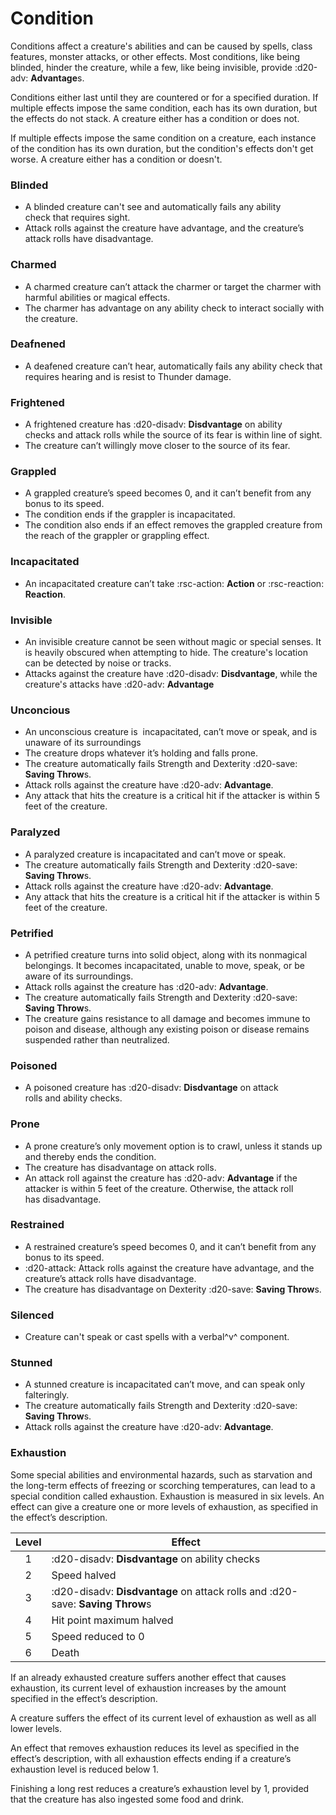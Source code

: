 # Condition

Conditions affect a creature's abilities and can be caused by spells, class features, monster attacks, or other effects. Most conditions, like being blinded, hinder the creature, while a few, like being invisible, provide :d20-adv: **Advantage**s. 

Conditions either last until they are countered or for a specified duration. If multiple effects impose the same condition, each has its own duration, but the effects do not stack. A creature either has a condition or does not.

If multiple effects impose the same condition on a creature, each instance of the condition has its own duration, but the condition's effects don't get worse. A creature either has a condition or doesn't.

### Blinded
- A blinded creature can't see and automatically fails any ability check that requires sight.
- Attack rolls against the creature have advantage, and the creature’s attack rolls have disadvantage.

### Charmed
- A charmed creature can’t attack the charmer or target the charmer with harmful abilities or magical effects.
- The charmer has advantage on any ability check to interact socially with the creature.

### Deafnened
- A deafened creature can’t hear, automatically fails any ability check that requires hearing and is resist to Thunder damage.

### Frightened
- A frightened creature has :d20-disadv: **Disdvantage** on ability checks and attack rolls while the source of its fear is within line of sight.
- The creature can’t willingly move closer to the source of its fear.

### Grappled
- A grappled creature’s speed becomes 0, and it can’t benefit from any bonus to its speed.
- The condition ends if the grappler is incapacitated.
- The condition also ends if an effect removes the grappled creature from the reach of the grappler or grappling effect.

### Incapacitated
- An incapacitated creature can’t take :rsc-action: **Action** or :rsc-reaction: **Reaction**.

### Invisible
- An invisible creature cannot be seen without magic or special senses. It is heavily obscured when attempting to hide. The creature's location can be detected by noise or tracks.
- Attacks against the creature have :d20-disadv: **Disdvantage**, while the creature's attacks have :d20-adv: **Advantage**

### Unconcious
- An unconscious creature is  incapacitated, can’t move or speak, and is unaware of its surroundings
- The creature drops whatever it’s holding and falls prone.
- The creature automatically fails Strength and Dexterity :d20-save: **Saving Throw**s.
- Attack rolls against the creature have :d20-adv: **Advantage**.
- Any attack that hits the creature is a critical hit if the attacker is within 5 feet of the creature.

### Paralyzed
- A paralyzed creature is incapacitated and can’t move or speak.
- The creature automatically fails Strength and Dexterity :d20-save: **Saving Throw**s.
- Attack rolls against the creature have :d20-adv: **Advantage**.
- Any attack that hits the creature is a critical hit if the attacker is within 5 feet of the creature.

### Petrified
- A petrified creature turns into solid object, along with its nonmagical belongings. It becomes incapacitated, unable to move, speak, or be aware of its surroundings.
- Attack rolls against the creature has :d20-adv: **Advantage**.
- The creature automatically fails Strength and Dexterity :d20-save: **Saving Throw**s.
- The creature gains resistance to all damage and becomes immune to poison and disease, although any existing poison or disease remains suspended rather than neutralized.

### Poisoned
- A poisoned creature has :d20-disadv: **Disdvantage** on attack rolls and ability checks.

### Prone
- A prone creature’s only movement option is to crawl, unless it stands up and thereby ends the condition.
- The creature has disadvantage on attack rolls.
- An attack roll against the creature has :d20-adv: **Advantage** if the attacker is within 5 feet of the creature. Otherwise, the attack roll has disadvantage.

### Restrained
- A restrained creature’s speed becomes 0, and it can’t benefit from any bonus to its speed.
- :d20-attack: Attack rolls against the creature have advantage, and the creature’s attack rolls have disadvantage.
- The creature has disadvantage on Dexterity :d20-save: **Saving Throw**s.

### Silenced
- Creature can't speak or cast spells with a verbal^v^ component.

### Stunned
- A stunned creature is incapacitated can’t move, and can speak only falteringly.
- The creature automatically fails Strength and Dexterity :d20-save: **Saving Throw**s.
- Attack rolls against the creature have :d20-adv: **Advantage**.

### Exhaustion

Some special abilities and environmental hazards, such as starvation and the long-­term effects of freezing or scorching temperatures, can lead to a special condition called exhaustion. Exhaustion is measured in six levels. An effect can give a creature one or more levels of exhaustion, as specified in the effect’s description.

| **Level** | **Effect** |
| :-: | --- |
| 1 | :d20-disadv: **Disdvantage** on ability checks |
| 2 | Speed halved |
| 3 | :d20-disadv: **Disdvantage** on attack rolls and :d20-save: **Saving Throw**s |
| 4 | Hit point maximum halved |
| 5 | Speed reduced to 0 |
| 6 | Death |

If an already exhausted creature suffers another effect that causes exhaustion, its current level of exhaustion increases by the amount specified in the effect’s description.

A creature suffers the effect of its current level of exhaustion as well as all lower levels. 

An effect that removes exhaustion reduces its level as specified in the effect’s description, with all exhaustion effects ending if a creature’s exhaustion level is reduced below 1.

Finishing a long rest reduces a creature’s exhaustion level by 1, provided that the creature has also ingested some food and drink.